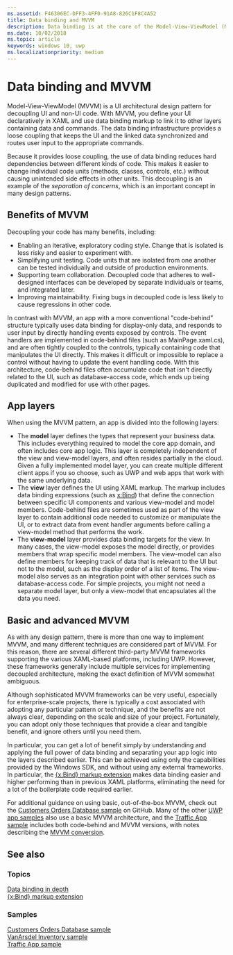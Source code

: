 ```yaml
---
ms.assetid: F46306EC-DFF3-4FF0-91A8-826C1F8C4A52
title: Data binding and MVVM
description: Data binding is at the core of the Model-View-ViewModel (MVVM) UI architectural design pattern, and enables loose coupling between UI and non-UI code.
ms.date: 10/02/2018
ms.topic: article
keywords: windows 10, uwp
ms.localizationpriority: medium
---
```

# Data binding and MVVM

Model-View-ViewModel (MVVM) is a UI architectural design pattern for decoupling UI and non-UI code. With MVVM, you define your UI declaratively in XAML and use data binding markup to link it to other layers containing data and commands. The data binding infrastructure provides a loose coupling that keeps the UI and the linked data synchronized and routes user input to the appropriate commands. 

Because it provides loose coupling, the use of data binding reduces hard dependencies between different kinds of code. This makes it easier to change individual code units (methods, classes, controls, etc.) without causing unintended side effects in other units. This decoupling is an example of the *separation of concerns*, which is an important concept in many design patterns. 

## Benefits of MVVM

Decoupling your code has many benefits, including:

* Enabling an iterative, exploratory coding style. Change that is isolated is less risky and easier to experiment with.
* Simplifying unit testing. Code units that are isolated from one another can be tested individually and outside of production environments.
* Supporting team collaboration. Decoupled code that adheres to well-designed interfaces can be developed by separate individuals or teams, and integrated later.
* Improving maintainability. Fixing bugs in decoupled code is less likely to cause regressions in other code.

In contrast with MVVM, an app with a more conventional "code-behind" structure typically uses data binding for display-only data, and responds to user input by directly handling events exposed by controls. The event handlers are implemented in code-behind files (such as MainPage.xaml.cs), and are often tightly coupled to the controls, typically containing code that manipulates the UI directly. This makes it difficult or impossible to replace a control without having to update the event handling code. With this architecture, code-behind files often accumulate code that isn't directly related to the UI, such as database-access code, which ends up being duplicated and modified for use with other pages.

## App layers

When using the MVVM pattern, an app is divided into the following layers:

* The **model** layer defines the types that represent your business data. This includes everything required to model the core app domain, and often includes core app logic. This layer is completely independent of the view and view-model layers, and often resides partially in the cloud. Given a fully implemented model layer, you can create multiple different client apps if you so choose, such as UWP and web apps that work with the same underlying data.
* The **view** layer defines the UI using XAML markup. The markup includes data binding expressions (such as [x:Bind](https://docs.microsoft.com/windows/uwp/xaml-platform/x-bind-markup-extension)) that define the connection between specific UI components and various view-model and model members. Code-behind files are sometimes used as part of the view layer to contain additional code needed to customize or manipulate the UI, or to extract data from event handler arguments before calling a view-model method that performs the work. 
* The **view-model** layer provides data binding targets for the view. In many cases, the view-model exposes the model directly, or provides members that wrap specific model members. The view-model can also define members for keeping track of data that is relevant to the UI but not to the model, such as the display order of a list of items. The view-model also serves as an integration point with other services such as database-access code. For simple projects, you might not need a separate model layer, but only a view-model that encapsulates all the data you need. 

## Basic and advanced MVVM

As with any design pattern, there is more than one way to implement MVVM, and many different techniques are considered part of MVVM. For this reason, there are several different third-party MVVM frameworks supporting the various XAML-based platforms, including UWP. However, these frameworks generally include multiple services for implementing decoupled architecture, making the exact definition of MVVM somewhat ambiguous. 

Although sophisticated MVVM frameworks can be very useful, especially for enterprise-scale projects, there is typically a cost associated with adopting any particular pattern or technique, and the benefits are not always clear, depending on the scale and size of your project. Fortunately, you can adopt only those techniques that provide a clear and tangible benefit, and ignore others until you need them. 

In particular, you can get a lot of benefit simply by understanding and applying the full power of data binding and separating your app logic into the layers described earlier. This can be achieved using only the capabilities provided by the Windows SDK, and without using any external frameworks. In particular, the [{x:Bind} markup extension](https://docs.microsoft.com/windows/uwp/xaml-platform/x-bind-markup-extension) makes data binding easier and higher performing than in previous XAML platforms, eliminating the need for a lot of the boilerplate code required earlier.

For additional guidance on using basic, out-of-the-box MVVM, check out the [Customers Orders Database sample](https://github.com/Microsoft/Windows-appsample-customers-orders-database) on GitHub. Many of the other [UWP app samples](https://github.com/Microsoft?q=windows-appsample
) also use a basic MVVM architecture, and the [Traffic App sample](https://github.com/Microsoft/Windows-appsample-trafficapp) includes both code-behind and MVVM versions, with notes describing the [MVVM conversion](https://github.com/Microsoft/Windows-appsample-trafficapp/blob/MVVM/MVVM.md). 

## See also

### Topics

[Data binding in depth](https://docs.microsoft.com/windows/uwp/data-binding/data-binding-in-depth)  
[{x:Bind} markup extension](https://docs.microsoft.com/windows/uwp/xaml-platform/x-bind-markup-extension)  

### Samples

[Customers Orders Database sample](https://github.com/Microsoft/Windows-appsample-customers-orders-database)  
[VanArsdel Inventory sample](https://github.com/Microsoft/InventorySample)  
[Traffic App sample](https://github.com/Microsoft/Windows-appsample-trafficapp)  
